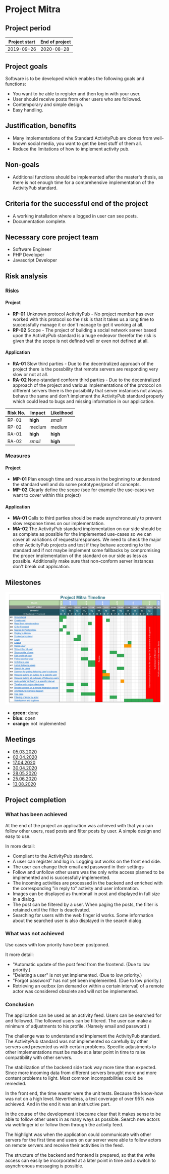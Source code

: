 # Project Mitra

## Project period

| Project start | End of project |
| ------------- | -------------- |
| 2019-09-26    | 2020-08-28     |

## Project goals

Software is to be developed which enables the following goals and functions:

- You want to be able to register and then log in with your user.
- User should receive posts from other users who are followed.
- Contemporary and simple design.
- Easy handling.

## Justification, benefits

- Many implementations of the Standard ActivityPub are clones from well-known social media, you want to get the best stuff of them all.
- Reduce the limitations of how to implement activity pub.

## Non-goals

- Additional functions should be implemented after the master's thesis, as there is not enough time for a comprehensive implementation of the ActivityPub standard.

## Criteria for the successful end of the project

- A working installation where a logged in user can see posts.
- Documentation complete.

## Necessary core project team

- Software Engineer
- PHP Developer
- Javascript Developer

## Risk analysis

### Risks

#### Project

- **RP-01** Unknown protocol ActivityPub - No project member has ever worked with this protocol so the risk is that it takes us a long time to successfully manage it or don't manage to get it working at all.
- **RP-02** Scope - The project of building a social network server based upon the ActivityPub standard is a huge endeavor therefor the risk is given that the scope is not defined well or even not defined at all.

#### Application

- **RA-01** Slow third parties - Due to the decentralized approach of the project there is the possbility that remote servers are responding very slow or not at all.
- **RA-02** None-standard conform third parties - Due to the decentralized approach of the project and various implementations of the protocol on different servers there is the possibility that server instances not always behave the same and don't implement the ActivityPub standard properly which could lead to bugs and missing information in our application.

| Risk No. | Impact   | Likelihood |
| -------- | -------- | ---------- |
| RP-01    | **high** | _small_    |
| RP-02    | medium   | medium     |
| RA-01    | **high** | **high**   |
| RA-02    | _small_  | **high**   |

### Measures

#### Project

- **MP-01** Plan enough time and resources in the beginning to understand the standard well and do some prototypes/proof of concepts.
- **MP-02** Clearly define the scope (see for example the use-cases we want to cover within this project)

#### Application

- **MA-01** Calls to third parties should be made asynchronously to prevent slow response times on our implementation.
- **MA-02** The ActivityPub standard implementation on our side should be as complete as possible for the implemented use-cases so we can cover all variations of requests/responses. We need to check the major other ActicityPub projects and test if they behave according to the standard and if not maybe implement some fallbacks by compromising the proper implementation of the standard on our side as less as possible. Additionally make sure that non-conform server instances don't break out application.

## Milestones

![Usetr](./stuff/project-mitra-timeline.jpg)

- **green:** done
- **blue:** open
- **orange:** not implemented

## Meetings

- [05.03.2020](./minutes/2020-03-05.md)
- [02.04.2020](./minutes/2020-04-02.md)
- [17.04.2020](./minutes/2020-04-17.md)
- [30.04.2020](./minutes/2020-04-30.md)
- [28.05.2020](./minutes/2020-05-28.md)
- [25.06.2020](./minutes/2020-06-25.md)
- [13.08.2020](./minutes/2020-08-13.md)

## Project completion

### What has been achieved
At the end of the project an application was achieved with that you can follow other users, read posts and filter posts by user. A simple design and easy to use.

In more detail:
- Compliant to the ActivityPub standard.
- A user can register and log in. Logging out works on the front end side.
- The user can change their email and password in their settings
- Follow and unfollow other users was the only write access planned to be implemented and is successfully implemented.
- The incoming activities are processed in the backend and enriched with the corresponding "in reply to" activity and user information.
- Images can be displayed as thumbnail in post and displayed in full size in a dialog.
- The post can be filtered by a user. When paging the posts, the filter is retained until the filter is deactivated.
- Searching for users with the web finger id works. Some information about the searched user is also displayed in the search dialog.

### What was not achieved
Use cases with low priority have been postponed. 

It more detail:
- "Automatic update of the post feed from the frontend. (Due to low priority.)
- "Deleting a user" is not yet implemented. (Due to low priority.)
- "Forgot password" has not yet been implemented. (Due to low priority.)
- Retrieving an outbox (on demand or within a certain interval) of a remote actor was considered obsolete and will not be implemented.

### Conclusion

The application can be used as an activity feed. Users can be searched for and followed. The followed users can be filtered. The user can make a minimum of adjustments to his profile. (Namely email and password.)

The challenge was to understand and implement the ActivityPub standard.
The ActivityPub standard was not implemented so carefully by other servers and presented us with certain problems. Specific adjustments to other implementations must be made at a later point in time to raise compatibility with other servers.

The stabilization of the backend side took way more time than expected. Since more incoming data from different servers brought more and more content problems to light. Most common incompatbilities could be remedied.

In the front end, the time waster were the unit tests. Because the know-how was not on a high level. Nevertheless, a test coverage of over 95% was achieved. And in the end it was an instructive part.

In the course of the development it became clear that it makes sense to be able to follow other users in as many ways as possible. Search new actors via webfinger id or follow them through the activity feed.

The highlight was when the application could communicate with other servers for the first time and users on our server were able to follow actors on remote servers and receive their activities in the feed.

The structure of the backend and frontend is prepared, so that the write access can easily be incorporated at a later point in time and a switch to asynchronous messaging is possible.
